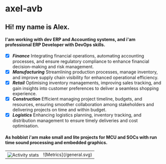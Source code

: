 # axel-avb
## Hi! my name is Alex.<br>
#### I'am working with dev ERP and Accounting systems, and i'am professional ERP Developer with DevOps skills.
- [x] ***Finance*** Integrating financial operations, automating accounting processes, and ensure regulatory compliance to enhance financial decision-making and risk management. 
- [x] ***Manufacturing*** Streamlining production processes, manage inventory, and improve supply chain visibility for enhanced operational efficiency. 
- [x] ***Retail*** Optimising inventory managements, improving sales tracking, and gain insights into customer preferences to deliver a seamless shopping experience. 
- [x] ***Construction*** Efficient managing project timeline, budgets, and resources, ensuring smoother collaboration among stakeholders and delivering projects on time and within budget.
- [x] ***Logistics*** Enhancing logistics planning, inventory tracking, and distribution management to ensure timely deliveries and cost optimisation.	&nbsp;
#### As hobbist i'am make small and lite projects for MCU and SOCs with run time sound processing and embedded graphics.

<table>
  <tr>
    <td>
      <img align="center" height=200 width=800 alt="Activity stats " src="http://github-profile-summary-cards.vercel.app/api/cards/profile-details?username=axel-avb&theme=default" />      
    </td>
    <td>
    ![Metrics](/general.svg)
    </td>
</table>



<!--
- 🔭 I’m currently working on ...
- 🌱 I’m currently learning ...
- 👯 I’m looking to collaborate on ...
- 🤔 I’m looking for help with ...
- 💬 Ask me about ...
- 📫 How to reach me: ...
- 😄 Pronouns: ...
- ⚡ Fun fact: ...
!-->
